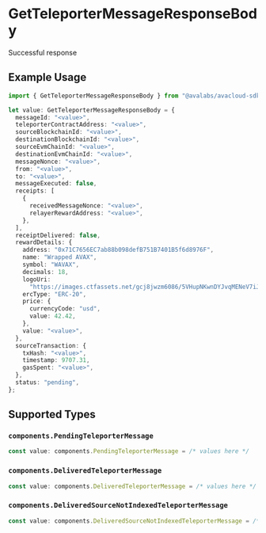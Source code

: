 # GetTeleporterMessageResponseBody

Successful response

## Example Usage

```typescript
import { GetTeleporterMessageResponseBody } from "@avalabs/avacloud-sdk/models/operations";

let value: GetTeleporterMessageResponseBody = {
  messageId: "<value>",
  teleporterContractAddress: "<value>",
  sourceBlockchainId: "<value>",
  destinationBlockchainId: "<value>",
  sourceEvmChainId: "<value>",
  destinationEvmChainId: "<value>",
  messageNonce: "<value>",
  from: "<value>",
  to: "<value>",
  messageExecuted: false,
  receipts: [
    {
      receivedMessageNonce: "<value>",
      relayerRewardAddress: "<value>",
    },
  ],
  receiptDelivered: false,
  rewardDetails: {
    address: "0x71C7656EC7ab88b098defB751B7401B5f6d8976F",
    name: "Wrapped AVAX",
    symbol: "WAVAX",
    decimals: 18,
    logoUri:
      "https://images.ctfassets.net/gcj8jwzm6086/5VHupNKwnDYJvqMENeV7iJ/fdd6326b7a82c8388e4ee9d4be7062d4/avalanche-avax-logo.svg",
    ercType: "ERC-20",
    price: {
      currencyCode: "usd",
      value: 42.42,
    },
    value: "<value>",
  },
  sourceTransaction: {
    txHash: "<value>",
    timestamp: 9707.31,
    gasSpent: "<value>",
  },
  status: "pending",
};
```

## Supported Types

### `components.PendingTeleporterMessage`

```typescript
const value: components.PendingTeleporterMessage = /* values here */
```

### `components.DeliveredTeleporterMessage`

```typescript
const value: components.DeliveredTeleporterMessage = /* values here */
```

### `components.DeliveredSourceNotIndexedTeleporterMessage`

```typescript
const value: components.DeliveredSourceNotIndexedTeleporterMessage = /* values here */
```

